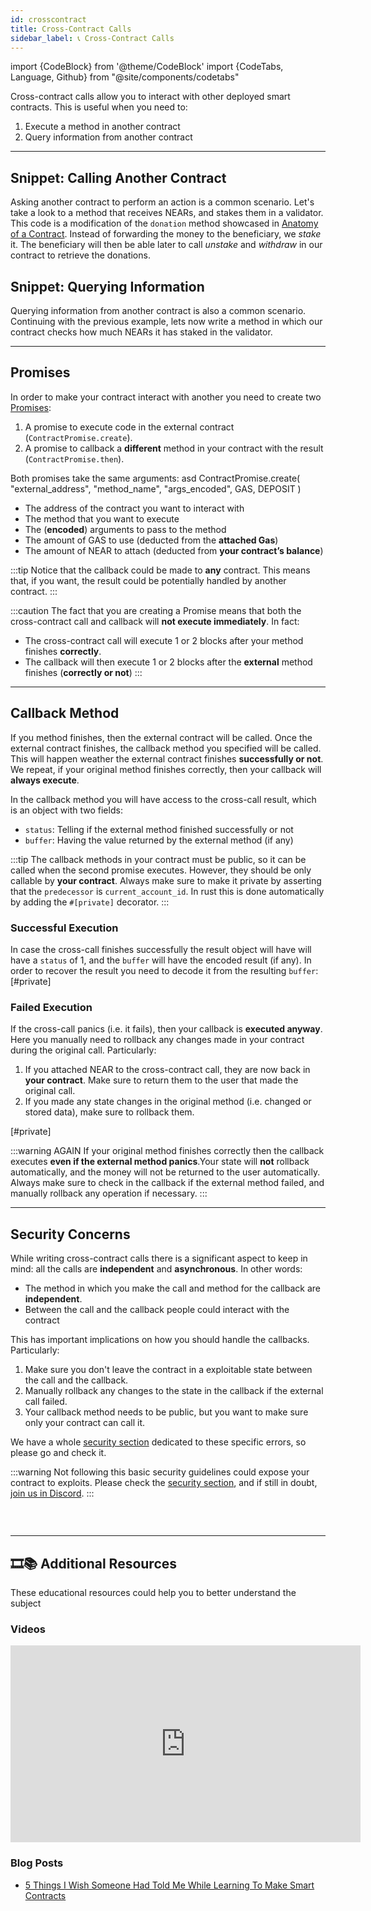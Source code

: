 ```yaml
---
id: crosscontract
title: Cross-Contract Calls
sidebar_label: 📞 Cross-Contract Calls
---
```

import {CodeBlock} from '@theme/CodeBlock'
import {CodeTabs, Language, Github} from "@site/components/codetabs"


Cross-contract calls allow you to interact with other deployed smart contracts. This is useful when you need to:

1. Execute a method in another contract
2. Query information from another contract

---

## Snippet: Calling Another Contract

Asking another contract to perform an action is a common scenario. Let's take a look to a method that receives NEARs, and stakes them in a validator. This code is a modification of the `donation` method showcased in [Anatomy of a Contract](../anatomy/anatomy.md). Instead of forwarding the money to the beneficiary, we *stake* it. The beneficiary will then be able later to call *unstake* and *withdraw* in our contract to retrieve the donations.

<CodeTabs>
  <Language value="🦀 - Rust" language="rust">
    <Github fname="lib.rs"
            url="https://github.com/near-examples/docs-examples/blob/main/cross-contract-as/contract/assembly/index.ts"
            start="14" end="56" />
    <Github fname="model.rs"
            url="https://github.com/near-examples/docs-examples/blob/main/donation-rs/contract/src/model.rs" />
  </Language>
  <Language value="🚀 - AssemblyScript" language="ts">
    <Github fname="index.ts"
            url="https://github.com/near-examples/docs-examples/blob/main/cross-contract-as/contract/assembly/index.ts"
            start="14" end="56" />
    <Github fname="external.ts"
            url="https://github.com/near-examples/docs-examples/blob/main/cross-contract-as/contract/assembly/external.ts" />
    <Github fname="model.ts"
            url="https://github.com/near-examples/docs-examples/blob/main/cross-contract-as/contract/assembly/model.ts" />
  </Language>
</CodeTabs>

## Snippet: Querying Information

Querying information from another contract is also a common scenario. Continuing with the previous example, lets now write a method in which our contract checks how much NEARs it has staked in the validator.

<CodeTabs>
  <Language value="🦀 - Rust" language="rust">
    <Github fname="lib.rs"
            url="https://github.com/near-examples/docs-examples/blob/main/cross-contract-as/contract/assembly/index.ts"
            start="14" end="56" />
    <Github fname="model.rs"
            url="https://github.com/near-examples/docs-examples/blob/main/donation-rs/contract/src/model.rs" />
  </Language>
  <Language value="🚀 - AssemblyScript" language="ts">
    <Github fname="index.ts"
            url="https://github.com/near-examples/docs-examples/blob/main/cross-contract-as/contract/assembly/index.ts"
            start="59" end="97" />
    <Github fname="external.ts"
            url="https://github.com/near-examples/docs-examples/blob/main/cross-contract-as/contract/assembly/external.ts" />
    <Github fname="model.ts"
            url="https://github.com/near-examples/docs-examples/blob/main/cross-contract-as/contract/assembly/model.ts" />
  </Language>
</CodeTabs>

---

## Promises
In order to make your contract interact with another you need to create two [Promises](broken):
1. A promise to execute code in the external contract (`ContractPromise.create`).
2. A promise to callback a **different** method in your contract with the result (`ContractPromise.then`).

Both promises take the same arguments:
<CodeTabs>
  <Language value="🦀 - Rust" language="rust">
    <CodeBlock> asd </CodeBlock>
  </Language>
  <Language value="🚀 - AssemblyScript" language="ts">
    <CodeBlock> 
    ContractPromise.create(
      "external_address", "method_name", "args_encoded", GAS, DEPOSIT
    )
    </CodeBlock>
  </Language>
</CodeTabs>

   - The address of the contract you want to interact with
   - The method that you want to execute
   - The (**encoded**) arguments to pass to the method
   - The amount of GAS to use (deducted from the **attached Gas**)
   - The amount of NEAR to attach (deducted from **your contract’s balance**)

:::tip
Notice that the callback could be made to **any** contract. This means that, if you want, the result could be potentially handled by another contract.
:::

:::caution
The fact that you are creating a Promise means that both the cross-contract call and callback will **not execute immediately**. In fact:
- The cross-contract call will execute 1 or 2 blocks after your method finishes **correctly**.
- The callback will then execute 1 or 2 blocks after the **external** method finishes (**correctly or not**)
:::

---

## Callback Method
If you method finishes, then the external contract will be called. Once the external contract finishes, the callback method you specified will be called. This will happen weather the external contract finishes **successfully or not**. We repeat, if your original method finishes correctly, then your callback will **always execute**.

In the callback method you will have access to the cross-call result, which is an object with two fields:
- `status`: Telling if the external method finished successfully or not
- `buffer`: Having the value returned by the external method (if any)

:::tip
The callback methods in your contract must be public, so it can be called when the second promise executes. However, they should be only callable by **your contract**. Always make sure to make it private by asserting that the `predecessor` is `current_account_id`. In rust this is done automatically by adding the `#[private]` decorator.
:::

### Successful Execution
In case the cross-call finishes successfully the result object will have will have a `status` of 1, and the `buffer` will have the encoded result (if any). In order to recover the result you need to decode it from the resulting `buffer`:
<CodeTabs>
  <Language value="🦀 - Rust" language="rust">
    <CodeBlock>
      [#private]
    </CodeBlock>
  </Language>
  <Language value="🚀 - AssemblyScript" language="ts">
    <Github fname="index.ts"
            url="https://github.com/near-examples/docs-examples/blob/main/cross-contract-as/contract/assembly/index.ts"
            start="82" end="97" />
    <Github fname="external.ts"
            url="https://github.com/near-examples/docs-examples/blob/main/cross-contract-as/contract/assembly/external.ts" />
  </Language>
</CodeTabs>

### Failed Execution
If the cross-call panics (i.e. it fails), then your callback is **executed anyway**. Here you manually need to rollback any changes made in your contract during the original call. Particularly:

1. If you attached NEAR to the cross-contract call, they are now back in **your contract**. Make sure to return them to the user that made the original call.
2. If you made any state changes in the original method (i.e. changed or stored data), make sure to rollback them.

<CodeTabs>
  <Language value="🦀 - Rust" language="rust">
    <CodeBlock>
      [#private]
    </CodeBlock>
  </Language>
  <Language value="🚀 - AssemblyScript" language="ts">
    <Github fname="index.ts"
            url="https://github.com/near-examples/docs-examples/blob/main/cross-contract-as/contract/assembly/index.ts"
            start="41" end="56" />
    <Github fname="external.ts"
            url="https://github.com/near-examples/docs-examples/blob/main/cross-contract-as/contract/assembly/external.ts" />
  </Language>
</CodeTabs>

:::warning AGAIN
If your original method finishes correctly then the callback executes **even if the external method panics**.Your state will **not** rollback automatically, and the money will not be returned to the user automatically. Always make sure to check in the callback if the external method failed, and manually rollback any operation if necessary.
:::

---

## Security Concerns

While writing cross-contract calls there is a significant aspect to keep in mind: all the calls are **independent** and **asynchronous**. In other words:

- The method in which you make the call and method for the callback are **independent**.
- Between the call and the callback people could interact with the contract

This has important implications on how you should handle the callbacks. Particularly:

1. Make sure you don't leave the contract in a exploitable state between the call and the callback.
2. Manually rollback any changes to the state in the callback if the external call failed.
3. Your callback method needs to be public, but you want to make sure only your contract can call it.

We have a whole [security section](../security/callbacks.md) dedicated to these specific errors, so please go and check it.

:::warning
Not following this basic security guidelines could expose your contract to exploits. Please check the [security section](../security/callbacks.md), and if still in doubt, [join us in Discord](https://near.chat).
:::


### &nbsp;
---
## 🎞️📚 Additional Resources
These educational resources could help you to better understand the subject
### Videos

<iframe
  width="560"
  height="315"
  src="https://www.youtube-nocookie.com/embed/971dTz6nM2g"
  frameborder="0"
  allow="accelerometer; autoplay; clipboard-write; encrypted-media; gyroscope; picture-in-picture"
  allowfullscreen>
</iframe>

### Blog Posts

- [5 Things I Wish Someone Had Told Me While Learning To Make Smart Contracts](https://medium.com/near-devs/5-things-i-wish-someone-had-told-me-while-learning-to-make-smart-contracts-1b02441ee162)
